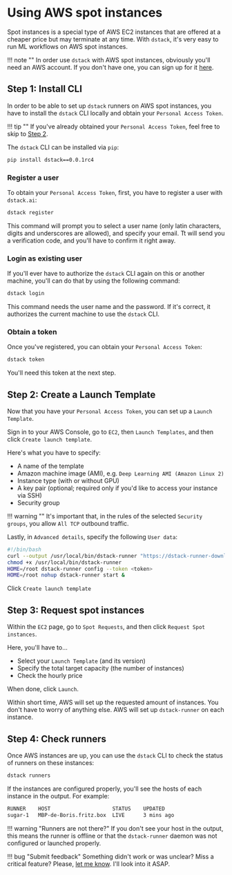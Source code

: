 # Using AWS spot instances

Spot instances is a special type of AWS EC2 instances that are offered at a cheaper price but may terminate at any time.
With `dstack`, it's very easy to run ML workflows on AWS spot instances.

!!! note ""
    In order use `dstack` with AWS spot instances, obviously you'll need an AWS account. If you don't have one, you
    can sign up for it [here](https://www.google.com/aclk?sa=L&ai=DChcSEwiC2LWV7-zyAhXZFXsKHVd7DyEYABABGgJsZQ&ae=2&sig=AOD64_2EAs7JWkaTdb4h1oTYVZX-VJttJQ&q&adurl&ved=2ahUKEwjoj6yV7-zyAhVDR_EDHUZPATAQ0Qx6BAgCEAE).

## Step 1: Install CLI

In order to be able to set up `dstack` runners on AWS spot instances, you have to install the `dstack` CLI locally 
and obtain your `Personal Access Token`.

!!! tip ""
    If you've already obtained your `Personal Access Token`, feel free to skip to [Step 2](#step-2-create-a-launch-template).

The `dstack` CLI can be installed via `pip`:

```bash
pip install dstack==0.0.1rc4
```

### Register a user

To obtain your `Personal Access Token`, first, you have to register a user with `dstack.ai`:

```bash
dstack register
```

This command will prompt you to select a user name (only latin characters, digits and underscores are allowed), 
and specify your email. Tt will send you a verification code, and you'll have to confirm it right away.

### Login as existing user

If you'll ever have to authorize the `dstack` CLI again on this or another machine, you'll can do that by using
the following command:

```bash 
dstack login
```

This command needs the user name and the password. If it's correct, it authorizes the current machine to use
the `dstack` CLI.

### Obtain a token

Once you've registered, you can obtain your `Personal Access Token`:

```bash
dstack token
```

You'll need this token at the next step.

## Step 2: Create a Launch Template

Now that you have your `Personal Access Token`, you can set up a `Launch Template`.

Sign in to your AWS Console, go to `EC2`, then `Launch Templates`, and then click `Create launch template`.

Here's what you have to specify:
* A name of the template
* Amazon machine image (AMI), e.g. `Deep Learning AMI (Amazon Linux 2)`
* Instance type (with or without GPU)
* A key pair (optional; required only if you'd like to access your instance via SSH)
* Security group

!!! warning ""
    It's important that, in the rules of the selected `Security groups`, you allow `All TCP` outbound traffic. 

Lastly, in `Advanced details`, specify the following `User data`:

```bash
#!/bin/bash
curl --output /usr/local/bin/dstack-runner "https://dstack-runner-downloads.s3.eu-west-1.amazonaws.com/0.0.1rc4/binaries/dstack-runner-linux-amd64"
chmod +x /usr/local/bin/dstack-runner
HOME=/root dstack-runner config --token <token>
HOME=/root nohup dstack-runner start &
```

Click `Create launch template`

## Step 3: Request spot instances 

Within the `EC2` page, go to `Spot Requests`, and then click `Request Spot instances`.

Here, you'll have to&hellip;

* Select your `Launch Template` (and its version)
* Specify the total target capacity (the number of instances)
* Check the hourly price

When done, click `Launch`.

Within short time, AWS will set up the requested amount of instances. You don't have to worry of anything else. 
AWS will set up `dstack-runner` on each instance.

## Step 4: Check runners

Once AWS instances are up, you can use the `dstack` CLI to check the status of runners on these instances:

```bash
dstack runners 
```

If the instances are configured properly, you'll see the hosts of each instance in the output. For example:

```bash
RUNNER    HOST                    STATUS    UPDATED
sugar-1   MBP-de-Boris.fritz.box  LIVE      3 mins ago
```

!!! warning "Runners are not there?"
    If you don't see your host in the output, this means the runner is offline or that the `dstack-runner` daemon
    was not configured or launched properly.

!!! bug "Submit feedback"
    Something didn't work or was unclear? Miss a critical feature? Please, [let me know](https://forms.gle/nhigiDm4FmjZdRkx5). I'll look into it ASAP.